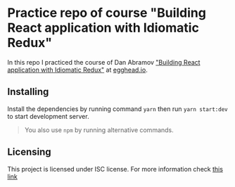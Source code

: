 # Practice repo of course "Building React application with Idiomatic Redux"

In this repo I practiced the course of Dan Abramov ["Building React application with Idiomatic Redux"](https://egghead.io/courses/building-react-applications-with-idiomatic-redux) at [egghead.io](https://egghead.io).


## Installing

Install the dependencies by running command `yarn` then run `yarn start:dev` to start development server.

> You also use `npm` by running alternative commands.

## Licensing

This project is licensed under ISC license. For more information check [this link](https://opensource.org/licenses/ISC)